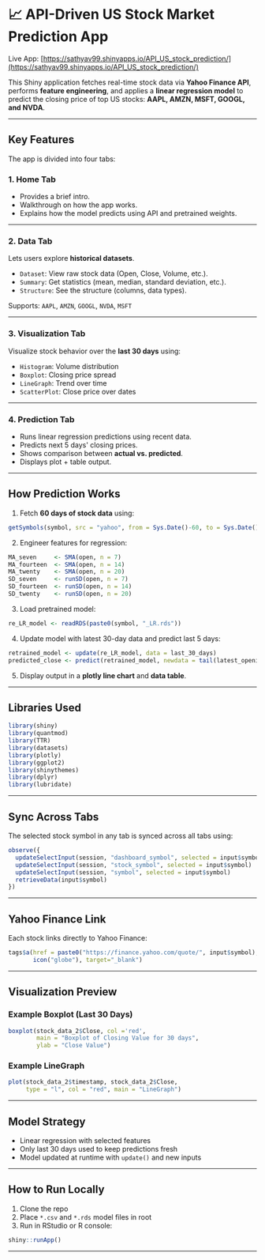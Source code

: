 # 📈 API-Driven US Stock Market Prediction App

Live App: [https://sathyav99.shinyapps.io/API_US_stock_prediction/](https://sathyav99.shinyapps.io/API_US_stock_prediction/)

This Shiny application fetches real-time stock data via **Yahoo Finance API**, performs **feature engineering**, and applies a **linear regression model** to predict the closing price of top US stocks: **AAPL, AMZN, MSFT, GOOGL, and NVDA**.

---

## Key Features

The app is divided into four tabs:

### 1. Home Tab  
- Provides a brief intro.
- Walkthrough on how the app works.
- Explains how the model predicts using API and pretrained weights.

---

### 2. Data Tab  
Lets users explore **historical datasets**.

- `Dataset`: View raw stock data (Open, Close, Volume, etc.).
- `Summary`: Get statistics (mean, median, standard deviation, etc.).
- `Structure`: See the structure (columns, data types).

Supports: `AAPL`, `AMZN`, `GOOGL`, `NVDA`, `MSFT`

---

### 3. Visualization Tab  
Visualize stock behavior over the **last 30 days** using:

- `Histogram`: Volume distribution  
- `Boxplot`: Closing price spread  
- `LineGraph`: Trend over time  
- `ScatterPlot`: Close price over dates  

---

### 4. Prediction Tab  
- Runs linear regression predictions using recent data.
- Predicts next 5 days' closing prices.
- Shows comparison between **actual vs. predicted**.
- Displays plot + table output.

---

## How Prediction Works

1. Fetch **60 days of stock data** using:

```r
getSymbols(symbol, src = "yahoo", from = Sys.Date()-60, to = Sys.Date())
```

2. Engineer features for regression:

```r
MA_seven     <- SMA(open, n = 7)
MA_fourteen  <- SMA(open, n = 14)
MA_twenty    <- SMA(open, n = 20)
SD_seven     <- runSD(open, n = 7)
SD_fourteen  <- runSD(open, n = 14)
SD_twenty    <- runSD(open, n = 20)
```

3. Load pretrained model:

```r
re_LR_model <- readRDS(paste0(symbol, "_LR.rds"))
```

4. Update model with latest 30-day data and predict last 5 days:

```r
retrained_model <- update(re_LR_model, data = last_30_days)
predicted_close <- predict(retrained_model, newdata = tail(latest_opening, 5))
```

5. Display output in a **plotly line chart** and **data table**.

---

## Libraries Used

```r
library(shiny)
library(quantmod)
library(TTR)
library(datasets)
library(plotly)
library(ggplot2)
library(shinythemes)
library(dplyr)
library(lubridate)
```

---

## Sync Across Tabs

The selected stock symbol in any tab is synced across all tabs using:

```r
observe({
  updateSelectInput(session, "dashboard_symbol", selected = input$symbol)
  updateSelectInput(session, "stock_symbol", selected = input$symbol)
  updateSelectInput(session, "symbol", selected = input$symbol)
  retrieveData(input$symbol)
})
```

---

## Yahoo Finance Link

Each stock links directly to Yahoo Finance:

```r
tags$a(href = paste0("https://finance.yahoo.com/quote/", input$symbol),
       icon("globe"), target="_blank")
```

---

## Visualization Preview

### Example Boxplot (Last 30 Days)

```r
boxplot(stock_data_2$Close, col ='red',
        main = "Boxplot of Closing Value for 30 days", 
        ylab = "Close Value")
```

### Example LineGraph

```r
plot(stock_data_2$timestamp, stock_data_2$Close, 
     type = "l", col = "red", main = "LineGraph")
```

---

## Model Strategy

- Linear regression with selected features
- Only last 30 days used to keep predictions fresh
- Model updated at runtime with `update()` and new inputs

---

## How to Run Locally

1. Clone the repo  
2. Place `*.csv` and `*.rds` model files in root  
3. Run in RStudio or R console:

```r
shiny::runApp()
```

---
